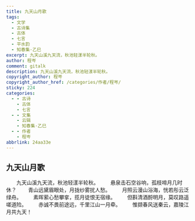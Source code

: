 ```yaml
---
title: 九天山月歌
tags:
  - 文学
  - 古诗集
  - 古体
  - 七言
  - 平水韵
  - 知春集·乙巳
excerpt: 九天山溪九天流，秋池轻漾半轮秋。
author: 程岑
comment: gitalk
description: 九天山溪九天流，秋池轻漾半轮秋。
copyright_author: 程岑
copyright_author_href: /categories/作者/程岑/
sticky: 224
categories:
  - - 古诗
    - 古体
    - 七言
  - - 文集
    - 云辑
    - 知春集·乙巳
  - - 作者
    - 程岑
abbrlink: 24aa33e
---
```

## 九天山月歌
&emsp;&emsp;九天山溪九天流，秋池轻漾半轮秋。
&emsp;&emsp;悬泉击石空谷响，孤枝啼月几时休？
&emsp;&emsp;青山远黛眉眼处，月拢纱雾扰人愁。
&emsp;&emsp;月照云漫山浴海，恍若彤云泛绿舟。
&emsp;&emsp;素晖萦心愁攀挛，揽月徒恨无宿缘。
&emsp;&emsp;但斟清酒酹明月，莫叹路遥嗟道险。
&emsp;&emsp;赤诚不畏前途远，千里江山一月牵。
&emsp;&emsp;惟撷春风送秦云，嘉陵江月共九天！

